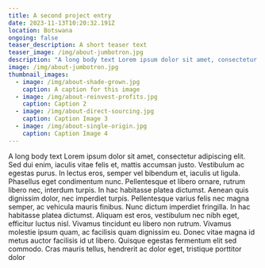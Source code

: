```yaml
---
title: A second project entry
date: 2023-11-13T10:20:32.191Z
location: Botswana
ongoing: false
teaser_description: A short teaser text
teaser_image: /img/about-jumbotron.jpg
description: "A long body text Lorem ipsum dolor sit amet, consectetur adipiscing elit. Sed dui enim, iaculis vitae felis et, mattis accumsan justo. Vestibulum ac egestas purus. In lectus eros, semper vel bibendum et, iaculis ut ligula. Phasellus eget condimentum nunc. "
image: /img/about-jumbotron.jpg
thumbnail_images:
  - image: /img/about-shade-grown.jpg
    caption: A caption for this image
  - image: /img/about-reinvest-profits.jpg
    caption: Caption 2
  - image: /img/about-direct-sourcing.jpg
    caption: Caption Image 3
  - image: /img/about-single-origin.jpg
    caption: Caption Image 4
---
```

A long body text Lorem ipsum dolor sit amet, consectetur adipiscing elit. Sed dui enim, iaculis vitae felis et, mattis accumsan justo. Vestibulum ac egestas purus. In lectus eros, semper vel bibendum et, iaculis ut ligula. Phasellus eget condimentum nunc. Pellentesque et libero ornare, rutrum libero nec, interdum turpis. In hac habitasse platea dictumst. Aenean quis dignissim dolor, nec imperdiet turpis. Pellentesque varius felis nec magna semper, ac vehicula mauris finibus. Nunc dictum imperdiet fringilla. In hac habitasse platea dictumst. Aliquam est eros, vestibulum nec nibh eget, efficitur luctus nisl. Vivamus tincidunt eu libero non rutrum. Vivamus molestie ipsum quam, ac facilisis quam dignissim eu. Donec vitae magna id metus auctor facilisis id ut libero. Quisque egestas fermentum elit sed commodo. Cras mauris tellus, hendrerit ac dolor eget, tristique porttitor dolor
